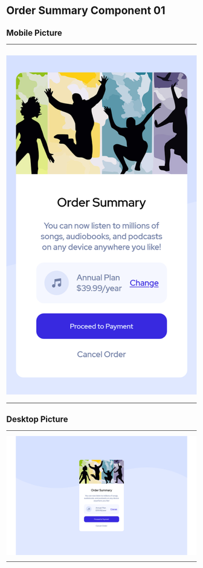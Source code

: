 # **Order Summary Component 01**

## Mobile Picture

---

## ![001](assets/img/001.png)

---

## Desktop Picture

---

![001](assets/img/002.png)

---
